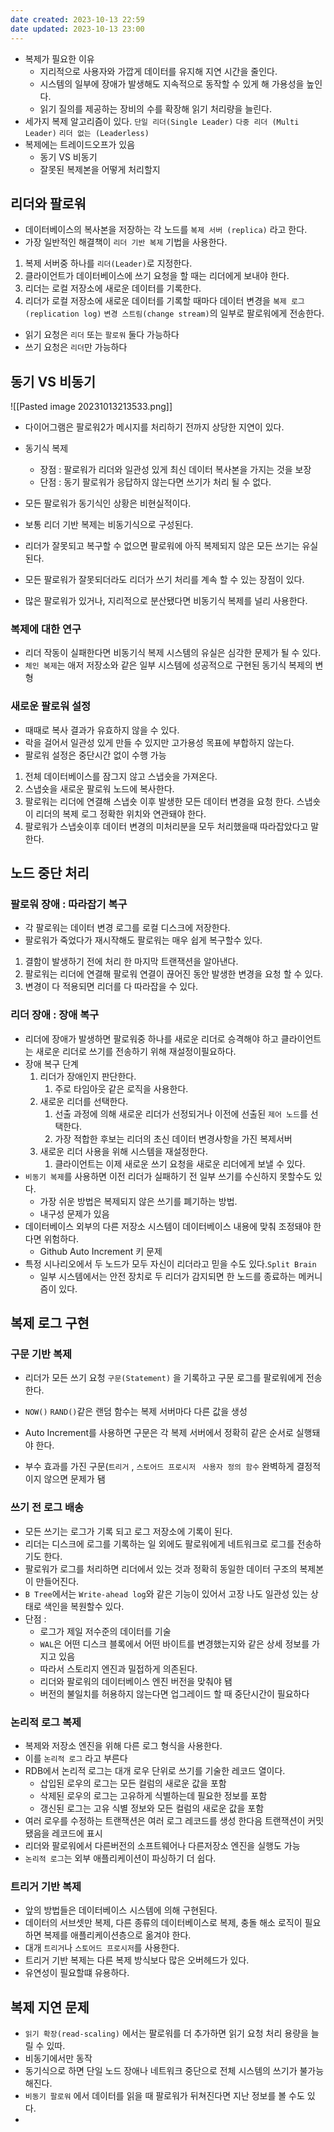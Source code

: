 ```yaml
---
date created: 2023-10-13 22:59
date updated: 2023-10-13 23:00
---
```


- 복제가 필요한 이유
  - 지리적으로 사용자와 가깝게 데이터를 유지해 지연 시간을 줄인다.
  - 시스템의 일부에 장애가 발생해도 지속적으로 동작할 수 있게 해 가용성을 높인다.
  - 읽기 질의를 제공하는 장비의 수를 확장해 읽기 처리량을 늘린다.
- 세가지 복제 알고리즘이 있다. `단일 리더(Single Leader)` `다중 리더 (Multi Leader)` `리더 없는 (Leaderless)`
- 복제에는 트레이드오프가 있음
  - 동기 VS 비동기
  - 잘못된 복제본을 어떻게 처리할지

## 리더와 팔로워

- 데이터베이스의 복사본을 저장하는 각 노드를 `복제 서버 (replica)` 라고 한다.
- 가장 일반적인 해결책이 `리더 기반 복제` 기법을 사용한다.

1. 복제 서버중 하나를 `리더(Leader)`로 지정한다.
2. 클라이언트가 데이터베이스에 쓰기 요청을 할 때는 리더에게 보내야 한다.
3. 리더는 로컬 저장소에 새로운 데이터를 기록한다.
4. 리더가 로컬 저장소에 새로운 데이터를 기록할 때마다 데이터 변경을 `복제 로그(replication log)` `변경 스트림(change stream)`의 일부로 팔로워에게 전송한다.

- 읽기 요청은 `리더` 또는 `팔로워` 둘다 가능하다
- 쓰기 요청은 `리더`만 가능하다

## 동기 VS 비동기

![[Pasted image 20231013213533.png]]

- 다이어그램은 팔로워2가 메시지를 처리하기 전까지 상당한 지연이 있다.

- 동기식 복제
  - 장점 : 팔로워가 리더와 일관성 있게 최신 데이터 복사본을 가지는 것을 보장
  - 단점 : 동기 팔로워가 응답하지 않는다면 쓰기가 처리 될 수 없다.

- 모든 팔로워가 동기식인 상황은 비현실적이다.

- 보통 리더 기반 복제는 비동기식으로 구성된다.

- 리더가 잘못되고 복구할 수 없으면 팔로워에 아직 복제되지 않은 모든 쓰기는 유실된다.

- 모든 팔로워가 잘못되더라도 리더가 쓰기 처리를 계속 할 수 있는 장점이 있다.

- 많은 팔로워가 있거나, 지리적으로 분산됐다면 비동기식 복제를 널리 사용한다.

### 복제에 대한 연구

- 리더 작동이 실패한다면 비동기식 복제 시스템의 유실은 심각한 문제가 될 수 있다.
- `체인 복제`는 애저 저장소와 같은 일부 시스템에 성공적으로 구현된 동기식 복제의 변형

### 새로운 팔로워 설정

- 때때로 복사 결과가 유효하지 않을 수 있다.
- 락을 걸어서 일관성 있게 만들 수 있지만 고가용성 목표에 부합하지 않는다.
- 팔로워 설정은 중단시간 없이 수행 가능

1. 전체 데이터베이스를 잠그지 않고 스냅숏을 가져온다.
2. 스냅숏을 새로운 팔로워 노드에 복사한다.
3. 팔로워는 리더에 연결해 스냅숏 이후 발생한 모든 데이터 변경을 요청 한다. 스냅숏이 리더의 복제 로그 정확한 위치와 연관돼야 한다.
4. 팔로워가 스냅숏이후 데이터 변경의 미처리분을 모두 처리했을때 따라잡았다고 말한다.

## 노드 중단 처리

### 팔로워 장애 : 따라잡기 복구

- 각 팔로워는 데이터 변경 로그를 로컬 디스크에 저장한다.
- 팔로워가 죽었다가 재시작해도 팔로워는 매우 쉽게 복구할수 있다.

1. 결함이 발생하기 전에 처리 한 마지막 트랜잭션을 알아낸다.
2. 팔로워는 리더에 연결해 팔로워 연결이 끊어진 동안 발생한 변경을 요청 할 수 있다.
3. 변경이 다 적용되면 리더를 다 따라잡을 수 있다.

### 리더 장애 : 장애 복구

- 리더에 장애가 발생하면 팔로워중 하나를 새로운 리더로 승격해야 하고 클라이언트는 새로운 리더로 쓰기를 전송하기 위해 재설정이필요하다.
- 장애 복구 단계
  1. 리더가 장애인지 판단한다.
     1. 주로 타임아웃 같은 로직을 사용한다.
  2. 새로운 리더를 선택한다.
     1. 선출 과정에 의해 새로운 리더가 선정되거나 이전에 선출된 `제어 노드`를 선택한다.
     2. 가장 적합한 후보는 리더의 초신 데이터 변경사항을 가진 복제서버
  3. 새로운 리더 사용을 위해 시스템을 재설정한다.
     1. 클라이언트는 이제 새로운 쓰기 요청을 새로운 리더에게 보낼 수 있다.
- `비동기 복제`를 사용하면 이전 리더가 실패하기 전 일부 쓰기를 수신하지 못할수도 있다.
  - 가장 쉬운 방법은 복제되지 않은 쓰기를 폐기하는 방법.
  - 내구성 문제가 있음
- 데이터베이스 외부의 다른 저장소 시스템이 데이터베이스 내용에 맞춰 조정돼야 한다면 위험하다.
  - Github Auto Increment 키 문제
- 특정 시나리오에서 두 노드가 모두 자신이 리더라고 믿을 수도 있다.`Split Brain`
  - 일부 시스템에서는 안전 장치로 두 리더가 감지되면 한 노드를 종료하는 메커니즘이 있다.

## 복제 로그 구현

### 구문 기반 복제

- 리더가 모든 쓰기 요청 `구문(Statement)` 을 기록하고 구문 로그를 팔로워에게 전송한다.

- `NOW()` `RAND()`같은 랜덤 함수는 복제 서버마다 다른 값을 생성

- Auto Increment를 사용하면 구문은 각 복제 서버에서 정확히 같은 순서로 실행돼야 한다.

- 부수 효과를 가진 구문(`트리거` , ` 스토어드 프로시저  `  `사용자 정의 함수` 완벽하게 결정적이지 않으면 문제가 됌

### 쓰기 전 로그 배송

- 모든 쓰기는 로그가 기록 되고 로그 저장소에 기록이 된다.
- 리더는 디스크에 로그를 기록하는 일 외에도 팔로워에게 네트워크로 로그를 전송하기도 한다.
- 팔로워가 로그를 처리하면 리더에서 있는 것과 정확히 동일한 데이터 구조의 복제본이 만들어진다.
- `B Tree`에서는 `Write-ahead log`와 같은 기능이 있어서 고장 나도 일관성 있는 상태로 색인을 복원할수 있다.
- 단점 : 
	- 로그가 제일 저수준의 데이터를 기술
	- `WAL`은 어떤 디스크 블록에서 어떤 바이트를 변경했는지와 같은 상세 정보를 가지고 있음
	- 따라서 스토리지 엔진과 밀접하게 의존된다.
	- 리더와 팔로워의 데이터베이스 엔진 버전을 맞춰야 됌
	- 버전의 불일치를 허용하지 않는다면 업그레이드 할 때 중단시간이 필요하다


### 논리적 로그 복제
- 복제와 저장소 엔진을 위해 다른 로그 형식을 사용한다.
- 이를 `논리적 로그` 라고 부른다
- RDB에서 논리적 로그는 대개 로우 단위로 쓰기를 기술한 레코드 열이다.
	- 삽입된 로우의 로그는 모든 컬럼의 새로운 값을 포함
	- 삭제된 로우의 로그는 고유하게 식별하는데 필요한 정보를 포함
	- 갱신된 로그는 고유 식별 정보와 모든 컬럼의 새로운 값을 포함
- 여러 로우를 수정하는 트랜잭션은 여러 로그 레코드를 생성 한다음 트랜잭션이 커밋됐음을 레코드에 표시
- 리더와 팔로워에서 다른버전의 소프트웨어나 다른저장소 엔진을 실행도 가능
- `논리적 로그`는 외부 애플리케이션이 파싱하기 더 쉽다.

### 트리거 기반 복제
- 앞의 방법들은 데이터베이스 시스템에 의해 구현된다.
- 데이터의 서브셋만 복제, 다른 종류의 데이터베이스로 복제, 충돌 해소 로직이 필요하면 복제를 애플리케이션층으로 옮겨야 한다.
- 대개 `트리거`나 `스토어드 프로시저`를 사용한다.
- 트리거 기반 복제는 다른 복제 방식보다 많은 오버헤드가 있다.
- 유연성이 필요할떄 유용하다.

## 복제 지연 문제

- `읽기 확장(read-scaling)` 에서는 팔로워를 더 추가하면 읽기 요청 처리 용량을 늘릴 수 있따.
- 비동기에서만 동작
- 동기식으로 하면 단일 노드 장애나 네트워크 중단으로 전체 시스템의 쓰기가 불가능해진다.
- `비동기 팔로워` 에서 데이터를 읽을 때 팔로워가 뒤쳐진다면 지난 정보를 볼 수도 있다.
- 

